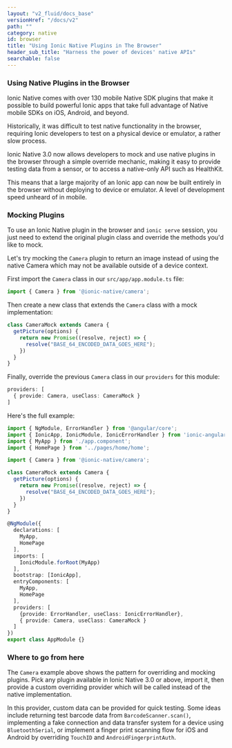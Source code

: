 ```yaml
---
layout: "v2_fluid/docs_base"
versionHref: "/docs/v2"
path: ""
category: native
id: browser
title: "Using Ionic Native Plugins in The Browser"
header_sub_title: "Harness the power of devices' native APIs"
searchable: false
---
```


<h3 id="Promises_and_Observables">Using Native Plugins in the Browser</h3>

Ionic Native comes with over 130 mobile Native SDK plugins that make it possible to build powerful Ionic apps that take full advantage of Native mobile SDKs on iOS, Android, and beyond.

Historically, it was difficult to test native functionality in the browser, requiring Ionic developers to test on a physical device or emulator, a rather slow process.

Ionic Native 3.0 now allows developers to mock and use native plugins in the browser through a simple override mechanic, making it easy to provide testing data from a sensor, or to access a native-only API such as HealthKit.

This means that a large majority of an Ionic app can now be built entirely in the browser without deploying to device or emulator. A level of development speed unheard of in mobile.

<h3 id="Mocking_Plugins">Mocking Plugins</h3>

To use an Ionic Native plugin in the browser and `ionic serve` session, you just need to extend the original plugin class and override the methods you'd like to mock.

Let's try mocking the `Camera` plugin to return an image instead of using the native Camera which may not be available outside of a device context.

First import the `Camera` class in our `src/app/app.module.ts` file:

```ts
import { Camera } from '@ionic-native/camera';
```

Then create a new class that extends the `Camera` class with a mock implementation:

```ts
class CameraMock extends Camera {
  getPicture(options) {
    return new Promise((resolve, reject) => {
      resolve("BASE_64_ENCODED_DATA_GOES_HERE");
    })
  }
}
```

Finally, override the previous `Camera` class in our `providers` for this module:

```ts
providers: [
  { provide: Camera, useClass: CameraMock }
]
```

Here's the full example:

```ts
import { NgModule, ErrorHandler } from '@angular/core';
import { IonicApp, IonicModule, IonicErrorHandler } from 'ionic-angular';
import { MyApp } from './app.component';
import { HomePage } from '../pages/home/home';

import { Camera } from '@ionic-native/camera';

class CameraMock extends Camera {
  getPicture(options) {
    return new Promise((resolve, reject) => {
      resolve("BASE_64_ENCODED_DATA_GOES_HERE");
    })
  }
}

@NgModule({
  declarations: [
    MyApp,
    HomePage
  ],
  imports: [
    IonicModule.forRoot(MyApp)
  ],
  bootstrap: [IonicApp],
  entryComponents: [
    MyApp,
    HomePage
  ],
  providers: [
    {provide: ErrorHandler, useClass: IonicErrorHandler},
    { provide: Camera, useClass: CameraMock }
  ]
})
export class AppModule {}
```

<h3 id="Where_To_Go">Where to go from here</h3>

The `Camera` example above shows the pattern for overriding and mocking plugins. Pick any plugin available in Ionic Native 3.0 or above, import it, then provide a custom overriding provider which will be called instead of the
native implementation.

In this provider, custom data can be provided for quick testing. Some ideas include returning test barcode data from `BarcodeScanner.scan()`, implementing a fake connection and data transfer system for a device using `BluetoothSerial`, or implement a finger print scanning flow for iOS and Android by overriding `TouchID` and `AndroidFingerprintAuth`.
